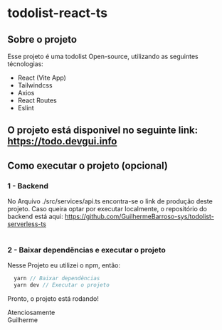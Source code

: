# todolist-react-ts
## Sobre o projeto
  Esse projeto é uma todolist Open-source, utilizando as seguintes técnologias:
  - React (Vite App)
  - Tailwindcss
  - Axios
  - React Routes
  - Eslint
## O projeto está disponivel no seguinte link: https://todo.devgui.info
  
## Como executar o projeto (opcional)
### 1 - Backend
 No Arquivo ./src/services/api.ts encontra-se o link de produção deste projeto.  Caso queira optar por executar localmente, o repositório do backend está aqui: https://github.com/GuilhermeBarroso-sys/todolist-serverless-ts <br><br>
### 2 - Baixar dependências e executar o projeto
Nesse Projeto eu utilizei o npm, então:
```ts
  yarn // Baixar dependências 
  yarn dev // Executar o projeto
```
Pronto, o projeto está rodando! <br>


    
Atenciosamente <br>
Guilherme
    


